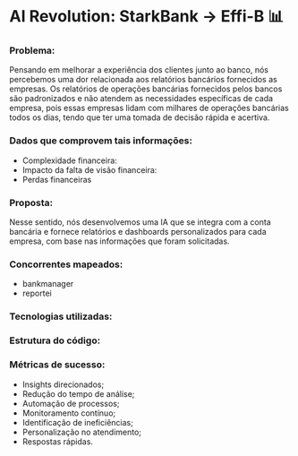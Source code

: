 # AI Revolution: StarkBank  -> Effi-B 📊

### Problema: 
Pensando em melhorar a experiência dos clientes junto ao banco, nós percebemos uma dor relacionada aos relatórios bancários fornecidos as empresas. 
Os relatórios de operações bancárias fornecidos pelos bancos são padronizados e não atendem as necessidades específicas de cada empresa, pois essas empresas lidam com
milhares de operações bancárias todos os dias, tendo que ter uma tomada de decisão rápida e acertiva. 


### Dados que comprovem tais informações:
- Complexidade financeira:
- Impacto da falta de visão financeira:
- Perdas financeiras

### Proposta:
Nesse sentido, nós desenvolvemos uma IA que se integra com a conta bancária e
fornece relatórios e dashboards personalizados para cada empresa, com base nas informações que foram solicitadas. 

### Concorrentes mapeados:
* bankmanager
* reportei

### Tecnologias utilizadas:


### Estrutura do código:

### Métricas de sucesso:
* Insights direcionados;
* Redução do tempo de análise;
* Automação de processos;
* Monitoramento contínuo;
* Identificação de ineficiências;
* Personalização no atendimento;
* Respostas rápidas.
